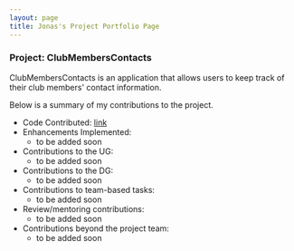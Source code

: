 ```yaml
---
layout: page
title: Jonas's Project Portfolio Page
---
```


### Project: ClubMembersContacts

ClubMembersContacts is an application that allows users to keep track of their club members' contact information.

Below is a summary of my contributions to the project.

* Code Contributed: [link](https://nus-cs2103-ay2324s1.github.io/tp-dashboard/?search=jonasongg&breakdown=false&sort=groupTitle%20dsc&sortWithin=title&since=2023-09-22&timeframe=commit&mergegroup=&groupSelect=groupByRepos)
* Enhancements Implemented:
  * to be added soon
* Contributions to the UG:
  * to be added soon
* Contributions to the DG:
  * to be added soon
* Contributions to team-based tasks:
  * to be added soon
* Review/mentoring contributions:
  * to be added soon
* Contributions beyond the project team:
  * to be added soon